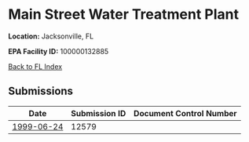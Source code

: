# Main Street Water Treatment Plant

**Location:** Jacksonville, FL

**EPA Facility ID:** 100000132885

[Back to FL Index](../../index.md)

## Submissions

| Date | Submission ID | Document Control Number |
|------|--------------|-------------------------|
| [1999-06-24](submissions/12579.md) | 12579 |  |
